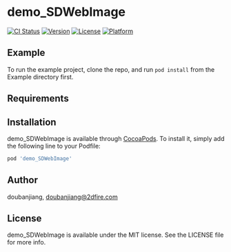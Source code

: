 # demo_SDWebImage

[![CI Status](https://img.shields.io/travis/doubanjiang/demo_SDWebImage.svg?style=flat)](https://travis-ci.org/doubanjiang/demo_SDWebImage)
[![Version](https://img.shields.io/cocoapods/v/demo_SDWebImage.svg?style=flat)](https://cocoapods.org/pods/demo_SDWebImage)
[![License](https://img.shields.io/cocoapods/l/demo_SDWebImage.svg?style=flat)](https://cocoapods.org/pods/demo_SDWebImage)
[![Platform](https://img.shields.io/cocoapods/p/demo_SDWebImage.svg?style=flat)](https://cocoapods.org/pods/demo_SDWebImage)

## Example

To run the example project, clone the repo, and run `pod install` from the Example directory first.

## Requirements

## Installation

demo_SDWebImage is available through [CocoaPods](https://cocoapods.org). To install
it, simply add the following line to your Podfile:

```ruby
pod 'demo_SDWebImage'
```

## Author

doubanjiang, doubanjiang@2dfire.com

## License

demo_SDWebImage is available under the MIT license. See the LICENSE file for more info.
